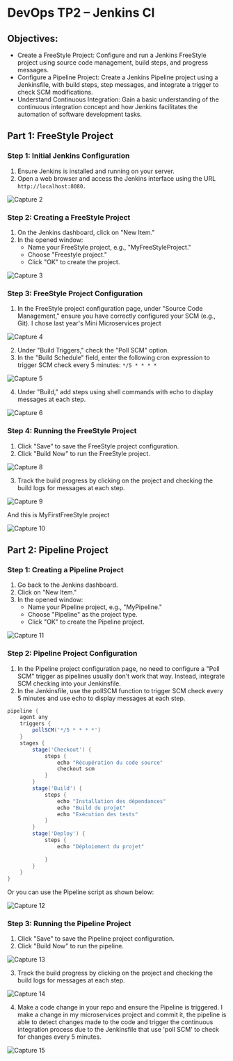 # DevOps TP2 – Jenkins CI
## Objectives:
- Create a FreeStyle Project: Configure and run a Jenkins FreeStyle project using source code management, build steps, and progress messages.
- Configure a Pipeline Project: Create a Jenkins Pipeline project using a Jenkinsfile, with build steps, step messages, and integrate a trigger to check SCM modifications.
- Understand Continuous Integration: Gain a basic understanding of the continuous integration concept and how Jenkins facilitates the automation of software development tasks.
  
## Part 1: FreeStyle Project
### Step 1: Initial Jenkins Configuration
1. Ensure Jenkins is installed and running on your server.
2. Open a web browser and access the Jenkins interface using the URL `http://localhost:8080.`

![Capture 2](https://github.com/hadil-kortas/TP2-Jenkins/assets/97675597/57811743-4255-4782-877c-dd2d605782a4)

### Step 2: Creating a FreeStyle Project
1. On the Jenkins dashboard, click on "New Item."
2. In the opened window:
   - Name your FreeStyle project, e.g., "MyFreeStyleProject."
   - Choose "Freestyle project."
   - Click "OK" to create the project.


![Capture 3](https://github.com/hadil-kortas/TP2-Jenkins/assets/97675597/a55302c3-373d-4f2a-8823-83178fb11816)

### Step 3: FreeStyle Project Configuration
1. In the FreeStyle project configuration page, under "Source Code Management," ensure you have correctly configured your SCM (e.g., Git).
I chose last year's Mini Microservices project

![Capture 4](https://github.com/hadil-kortas/TP2-Jenkins/assets/97675597/d103daaf-feb1-4a17-beb0-a1d63838b297)


2. Under "Build Triggers," check the "Poll SCM" option.
3. In the "Build Schedule" field, enter the following cron expression to trigger SCM check every 5 minutes: `*/5 * * * *`

![Capture 5](https://github.com/hadil-kortas/TP2-Jenkins/assets/97675597/d820b69b-c233-40d9-9169-e81a3c7e0dba)

4. Under "Build," add steps using shell commands with echo to display messages at each step.

![Capture 6](https://github.com/hadil-kortas/TP2-Jenkins/assets/97675597/661606ae-0751-486d-9dcb-a9d6647ab421)

### Step 4: Running the FreeStyle Project
1. Click "Save" to save the FreeStyle project configuration.
2. Click "Build Now" to run the FreeStyle project.

![Capture 8](https://github.com/hadil-kortas/TP2-Jenkins/assets/97675597/61677043-dd07-4d95-a261-7de26bfdbcb4)

3. Track the build progress by clicking on the project and checking the build logs for messages at each step.

![Capture 9](https://github.com/hadil-kortas/TP2-Jenkins/assets/97675597/c41beac7-d9b4-412e-8bda-9695571f91b2)

And this is MyFirstFreeStyle project

![Capture 10](https://github.com/hadil-kortas/TP2-Jenkins/assets/97675597/047e3388-697e-4dd8-b170-f80cd1f576df)

## Part 2: Pipeline Project
### Step 1: Creating a Pipeline Project
1. Go back to the Jenkins dashboard.
2. Click on "New Item."
3. In the opened window:
    - Name your Pipeline project, e.g., "MyPipeline."
    - Choose "Pipeline" as the project type.
    - Click "OK" to create the Pipeline project.

![Capture 11](https://github.com/hadil-kortas/TP2-Jenkins/assets/97675597/a702565f-120b-4c7a-ae52-05d9785a8d84)

### Step 2: Pipeline Project Configuration
1. In the Pipeline project configuration page, no need to configure a "Poll SCM" trigger as pipelines usually don't work that way. Instead, integrate SCM checking into your Jenkinsfile.
2. In the Jenkinsfile, use the pollSCM function to trigger SCM check every 5 minutes and use echo to display messages at each step.
```groovy
pipeline {
    agent any
    triggers {
        pollSCM('*/5 * * * *')
    }
    stages {
        stage('Checkout') {
            steps {
                echo "Récupération du code source"
                checkout scm
            }
        }
        stage('Build') {
            steps {
                echo "Installation des dépendances"
                echo "Build du projet"
                echo "Exécution des tests"
            }
        }
        stage('Deploy') {
            steps {
                echo "Déploiement du projet"
      
            }
        }
    }
}
```
Or you can use the Pipeline script as shown below: 

![Capture 12](https://github.com/hadil-kortas/TP2-Jenkins/assets/97675597/65813df8-6421-4ff0-97e9-8b622e822b44)

### Step 3: Running the Pipeline Project
1. Click "Save" to save the Pipeline project configuration.
2. Click "Build Now" to run the pipeline.

![Capture 13](https://github.com/hadil-kortas/TP2-Jenkins/assets/97675597/0331549b-f018-4268-955f-0f1a5fbf664e)

3. Track the build progress by clicking on the project and checking the build logs for messages at each step.

![Capture 14](https://github.com/hadil-kortas/TP2-Jenkins/assets/97675597/5eb00695-18c3-4750-8828-fa1487f422ba)

4. Make a code change in your repo and ensure the Pipeline is triggered.
I make a change in my microservices project and commit it, the pipeline is able to detect changes made to the code and trigger the continuous integration process due to the Jenkinsfile that use 'poll SCM' to check for changes every 5 minutes.

![Capture 15](https://github.com/hadil-kortas/TP2-Jenkins/assets/97675597/b2f3dbb0-6085-42f0-9b1b-92734f76966e)















